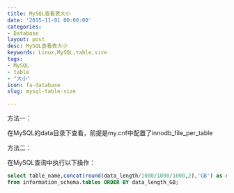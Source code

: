 ```yaml
---
title: MySQL查看表大小
date: '2015-11-01 00:00:00'
categories:
- Database
layout: post
desc: MySQL查看表大小
keywords: Linux,MySQL,table,size
tags:
- MySQL
- table
- "大小"
icon: fa-database
slug: mysql-table-size

---
```

方法一：

在MySQL的data目录下查看，前提是my.cnf中配置了innodb_file_per_table

方法二：

在MySQL查询中执行以下操作：

``` sql
select table_name,concat(round(data_length/1000/1000/1000,2),'GB') as data_length_GB 
from information_schema.tables ORDER BY data_length_GB;
```

